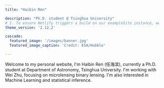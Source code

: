 ```yaml
---
title: "Haibin Ren"

description: "Ph.D. student @ Tsinghua University"
# 1. To ensure Netlify triggers a build on our exampleSite instance, we need to change a file in the exampleSite directory.
theme_version: '2.12.2'

cascade:
  featured_image: '/images/banner.jpg'
  featured_image_caption: 'Credit: ESA/Hubble'

---
```


Welcome to my personal website, I'm Haibin Ren (任海滨), currently a Ph.D. student at Department of Astronomy, Tsinghua University. I'm working with Wei Zhu, focusing on microlensing binary lensing. I'm also interested in Machine Learning and statistical inference.


